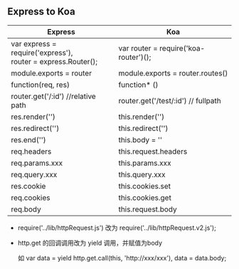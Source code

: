 ## Express to Koa
| Express | Koa |
| ----- | ----- |
| var express = require('express'), <br> router = express.Router();| var router = require('koa-router')(); |
| module.exports = router | module.exports = router.routes() |
| function(req, res) | function* () |
| router.get('/:id') //relative path | router.get('/test/:id') // fullpath |
| res.render('') | this.render('') |
| res.redirect('') | this.redirect('') |
| res.end('') | this.body = '' |
| req.headers | this.request.headers |
| req.params.xxx | this.params.xxx |
| req.query.xxx | this.query.xxx |
| res.cookie | this.cookies.set |
| req.cookies | this.cookies.get |
| req.body | this.request.body |


* require('../lib/httpRequest.js') 改为 require('../lib/httpRequest.v2.js');

* http.get 的回调调用改为 yield 调用，并赋值为body

  如 var data = yield http.get.call(this, 'http://xxx/xxx'), data = data.body;
